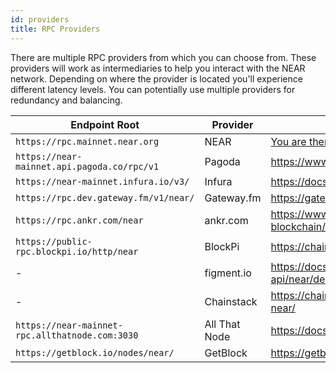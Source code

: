 ```yaml
---
id: providers
title: RPC Providers
---
```


There are multiple RPC providers from which you can choose from. These providers will work as intermediaries to help you interact with the NEAR network.
Depending on where the provider is located you'll experience different latency levels. You can potentially use multiple providers for redundancy and
balancing.


| Endpoint Root                           | Provider   | Documentation                                                       |
| --------------------------------------- | ---------- | ------------------------------------------------------------------- |
| `https://rpc.mainnet.near.org`            | NEAR       | [You are there!](setup.md)                                          |
| `https://near-mainnet.api.pagoda.co/rpc/v1`      | Pagoda     | https://www.pagoda.co/console                                       |
| `https://near-mainnet.infura.io/v3/`      | Infura     | https://docs.infura.io/infura/networks/near                         |
| `https://rpc.dev.gateway.fm/v1/near/`     | Gateway.fm | https://gateway.fm/                                                 |
| `https://rpc.ankr.com/near`               | ankr.com   | https://www.ankr.com/docs/build-blockchain/chains/v2/near/          |
| `https://public-rpc.blockpi.io/http/near` | BlockPi    | https://chains.blockpi.io/#/near                                    |
| -                                       | figment.io | https://docs.figment.io/guides/staking-api/near/delegate/ |
| -                                       | Chainstack | https://chainstack.com/build-better-with-near/            |
| `https://near-mainnet-rpc.allthatnode.com:3030` | All That Node | https://docs.allthatnode.com/protocols/near/          |
| `https://getblock.io/nodes/near/` | GetBlock | https://getblock.io/nodes/near/         |
